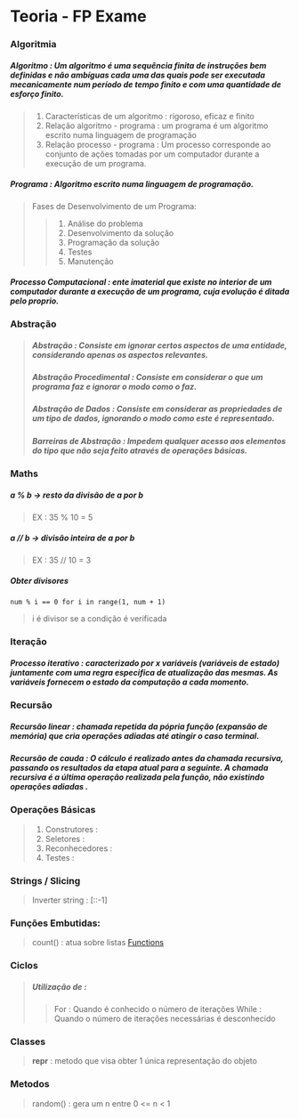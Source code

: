 # Teoria - FP Exame

### Algoritmia

##### __Algoritmo :__ Um algoritmo é uma sequência finita de instruções bem definidas e não ambíguas cada uma das quais pode ser executada mecanicamente num período de tempo finito e com uma quantidade de esforço finito.
>1. Características de um algoritmo : rigoroso, eficaz e finito
>2. Relação algoritmo - programa : um programa é um algoritmo escrito numa linguagem de programação 
>3. Relação processo - programa : Um processo corresponde ao conjunto de ações tomadas por um computador durante a execução de um programa.

##### Programa : Algoritmo escrito numa linguagem de programação.
>Fases de Desenvolvimento de um Programa:
>>1. Análise do problema
>>2. Desenvolvimento da solução
>>3. Programação da solução
>>4. Testes
>>5. Manutenção

##### Processo Computacional : ente imaterial que existe no interior de um computador durante a execução de um programa, cuja evolução é ditada pelo proprio.

### Abstração

>##### **Abstração :** Consiste em ignorar certos aspectos de uma entidade, considerando apenas os aspectos relevantes.
>##### **Abstração Procedimental :** Consiste em considerar o que um programa faz e ignorar o modo como o faz.
>##### **Abstração de Dados :** Consiste em considerar as propriedades de um tipo de dados, ignorando o modo como este é representado.
>##### **Barreiras de Abstração :** Impedem qualquer acesso aos elementos do tipo que não seja feito através de operações básicas.

### Maths 

##### **a % b** -> resto da divisão de a por b
>EX : 35 % 10 = 5
##### **a // b** -> divisão inteira de a por b
>EX : 35 // 10 = 3
##### Obter divisores
	num % i == 0 for i in range(1, num + 1)
>i é divisor se a condição é verificada

### Iteração

##### Processo iterativo : caracterizado por x variáveis (variáveis de estado) juntamente com uma regra especifica de atualização das mesmas. As variáveis fornecem o estado da computação a cada momento.

### Recursão 

##### **Recursão linear :** chamada repetida da pópria função (expansão de memória) que cria operações adiadas até atingir o caso terminal.
##### __Recursão de cauda :__ O cálculo é realizado antes da chamada recursiva, passando os resultados da etapa atual para a seguinte. A chamada recursiva é a última operação realizada pela função, __não existindo operações adiadas__ .

### Operações Básicas
>1. Construtores : 
>2. Seletores :
>3. Reconhecedores :
>4. Testes : 

### Strings / Slicing 
>Inverter string : [::-1]

### Funções Embutidas:
>count() : atua sobre listas
>[Functions](https://docs.python.org/pt-br/3/library/functions.html)


### Ciclos 
>##### Utilização de :
>>For : Quando é conhecido o número de iterações 
>>While : Quando o número de iterações necessárias é desconhecido

### Classes
>	__repr__ : metodo que visa obter 1 única representação do objeto

### Metodos
>	random() : gera um n entre 0 <= n < 1 